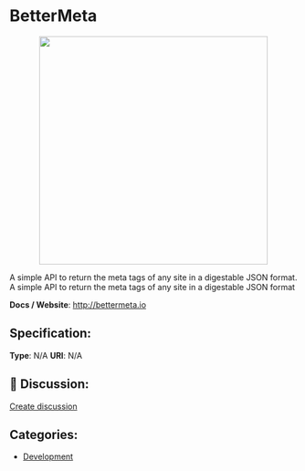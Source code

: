 # BetterMeta
<p align="center">
    <img width="400" src="https://raw.githubusercontent.com/apis-list/apis-list/apis/bettermeta/logo_256x256.png" />
</p>

A simple API to return the meta tags of any site in a digestable JSON format.  A simple API to return the meta tags of any site in a digestable JSON format

**Docs / Website**: http://bettermeta.io

## Specification:
**Type**:  N/A 
**URI**:  N/A 

## 💬 Discussion:
[Create discussion](link)

## Categories:
- [Development](https://github.com/apis-list/apis-list#development)





